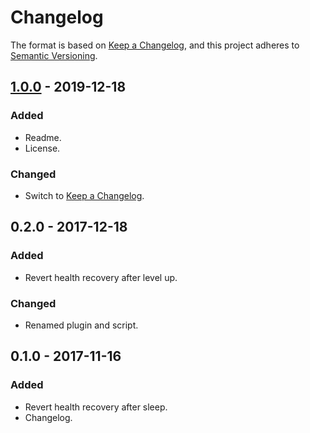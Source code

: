 # Changelog

The format is based on [Keep a Changelog], and this project adheres to
[Semantic Versioning].

## [1.0.0] - 2019-12-18

### Added

- Readme.
- License.

### Changed

- Switch to [Keep a Changelog].

## 0.2.0 - 2017-12-18

### Added

- Revert health recovery after level up.

### Changed

- Renamed plugin and script.

## 0.1.0 - 2017-11-16

### Added

- Revert health recovery after sleep.
- Changelog.


[Keep a Changelog]: https://keepachangelog.com/en/1.0.0/
[Semantic Versioning]: https://semver.org/spec/v2.0.0.html
[1.0.0]: https://github.com/pragasette/no-health-reset/releases/tag/v1.0.0
